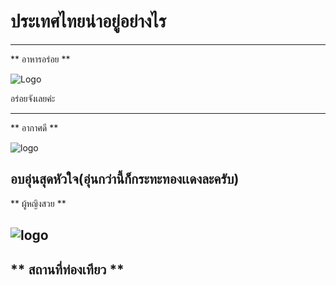 # ประเทศไทยน่าอยู่อย่างไร 
---

** อาหารอร่อย **

![Logo](https://scontent.fbkk22-2.fna.fbcdn.net/v/t1.15752-9/77140607_2489819654566940_526104232147812352_n.png?_nc_cat=106&_nc_eui2=AeF8BdM5hAX_9euRHOcyaI4Uwnirf8Wh1GKhp1WcIVCCZCsN9MzGl2DwCGwn_ityuS9Y0pB2DbaRTlakiqcD6Bgqr3A46OBjsy79JQCz17p4Ig&_nc_ohc=3uJuZdWMGuIAQke-yQCLMjbW9C2ETMWQJxpU7wQ3NmwKwjQsXlEGgJEzw&_nc_ht=scontent.fbkk22-2.fna&oh=33be3c75fabc859460bcbc37c2e8ba53&oe=5E825DA6)

อร่อยจังเลยค่ะ

---
** อากาศดี ** 

![logo](https://scontent-fbkk5-7.us-fbcdn.net/v1/t.1-48/1426l78O9684I4108ZPH0J4S8_842023153_K1DlXQOI5DHP/dskvvc.qpjhg.xmwo/w/data/872/872060-topic-1429683040-5.jpg)

อบอุ่นสุดหัวใจ(อุ่นกว่านี้ก็กระทะทองเเดงละครับ)
---
** ผู้หญิงสวย **

![logo](https://scontent.fbkk22-3.fna.fbcdn.net/v/t1.0-9/77058388_2454323481485229_1756435328194838528_n.jpg?_nc_cat=103&_nc_eui2=AeE_OfnFo99JWUAMWezIkssroaaxKRPJs_DXK9jBR2UfZTNt-MCMUDakb_62KUQ-bL-ugZOhbZAk0_0XrlFl63QzM59Npwuvce8yJnKU8ULnpA&_nc_ohc=nYcSTgNY-boAQntn1KXWk6DOZVKIkQ-2x8BuvJ61s66TpxYAnJIREWS5A&_nc_ht=scontent.fbkk22-3.fna&oh=29b88d1fad29010c5124a903f95eccc6&oe=5E4C2D66)
---
** สถานที่ท่องเทียว **
---

